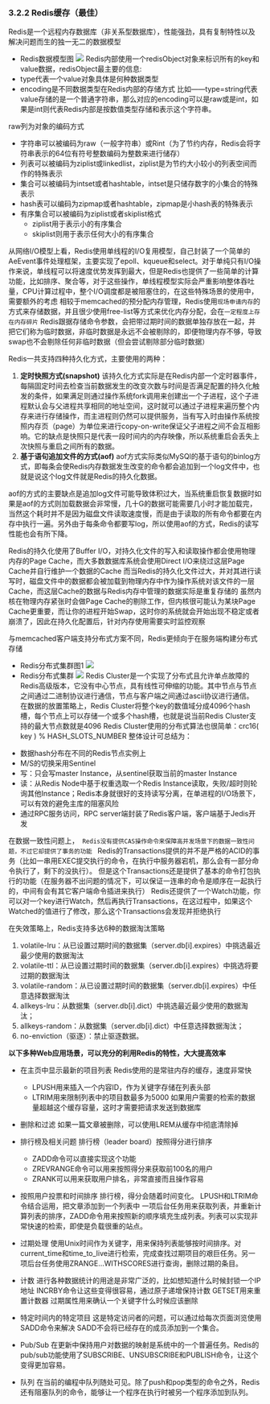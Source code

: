 ### 3.2.2 Redis缓存（最佳）
Redis是一个远程内存数据库（非关系型数据库），性能强劲，具有复制特性以及解决问题而生的独一无二的数据模型

- Redis数据模型图
![](https://imgconvert.csdnimg.cn/aHR0cDovL3VwbG9hZC1pbWFnZXMuamlhbnNodS5pby91cGxvYWRfaW1hZ2VzLzQ2ODU5NjgtNjA5YjVlMGRiMjJiYjk5NC5wbmc?x-oss-process=image/format,png)
Redis内部使用一个redisObject对象来标识所有的key和value数据，redisObject最主要的信息:
- type代表一个value对象具体是何种数据类型
- encoding是不同数据类型在Redis内部的存储方式
比如——type=string代表value存储的是一个普通字符串，那么对应的encoding可以是raw或是int，如果是int则代表Redis内部是按数值类型存储和表示这个字符串。

raw列为对象的编码方式
- 字符串可以被编码为raw（一般字符串）或Rint（为了节约内存，Redis会将字符串表示的64位有符号整数编码为整数来进行储存）
- 列表可以被编码为ziplist或linkedlist，ziplist是为节约大小较小的列表空间而作的特殊表示
- 集合可以被编码为intset或者hashtable，intset是只储存数字的小集合的特殊表示
- hash表可以编码为zipmap或者hashtable，zipmap是小hash表的特殊表示
- 有序集合可以被编码为ziplist或者skiplist格式
  - ziplist用于表示小的有序集合
  - skiplist则用于表示任何大小的有序集合

从网络I/O模型上看，Redis使用单线程的I/O复用模型，自己封装了一个简单的AeEvent事件处理框架，主要实现了epoll、kqueue和select。对于单纯只有I/O操作来说，单线程可以将速度优势发挥到最大，但是Redis也提供了一些简单的计算功能，比如排序、聚合等，对于这些操作，单线程模型实际会严重影响整体吞吐量，CPU计算过程中，整个I/O调度都是被阻塞住的，在这些特殊场景的使用中，需要额外的考虑
相较于memcached的预分配内存管理，Redis使用`现场申请内存`的方式来存储数据，并且很少使用free-list等方式来优化内存分配，会在`一定程度上存在内存碎片`
Redis跟据存储命令参数，会把带过期时间的数据单独存放在一起，并把它们称为临时数据，非临时数据是永远不会被剔除的，即便物理内存不够，导致swap也不会剔除任何非临时数据（但会尝试剔除部分临时数据）

Redis一共支持四种持久化方式，主要使用的两种：
1.  **定时快照方式(snapshot)**
该持久化方式实际是在Redis内部一个定时器事件，每隔固定时间去检查当前数据发生的改变次数与时间是否满足配置的持久化触发的条件，如果满足则通过操作系统fork调用来创建出一个子进程，这个子进程默认会与父进程共享相同的地址空间，这时就可以通过子进程来遍历整个内存来进行存储操作，而主进程则仍然可以提供服务，当有写入时由操作系统按照内存页（page）为单位来进行copy-on-write保证父子进程之间不会互相影响。它的缺点是快照只是代表一段时间内的内存映像，所以系统重启会丢失上次快照与重启之间所有的数据。
2.  **基于语句追加文件的方式(aof)**
aof方式实际类似MySQl的基于语句的binlog方式，即每条会使Redis内存数据发生改变的命令都会追加到一个log文件中，也就是说这个log文件就是Redis的持久化数据。

aof的方式的主要缺点是追加log文件可能导致体积过大，当系统重启恢复数据时如果是aof的方式则加载数据会非常慢，几十G的数据可能需要几小时才能加载完，当然这个耗时并不是因为磁盘文件读取速度慢，而是由于读取的所有命令都要在内存中执行一遍。另外由于每条命令都要写log，所以使用aof的方式，Redis的读写性能也会有所下降。

Redis的持久化使用了Buffer I/O，对持久化文件的写入和读取操作都会使用物理内存的Page Cache，而大多数数据库系统会使用Direct I/O来绕过这层Page Cache并自行维护一个数据的Cache
而当Redis的持久化文件过大，并对其进行读写时，磁盘文件中的数据都会被加载到物理内存中作为操作系统对该文件的一层Cache，而这层Cache的数据与Redis内存中管理的数据实际是重复存储的
虽然内核在物理内存紧张时会做Page Cache的剔除工作，但内核很可能认为某块Page Cache更重要，而让你的进程开始Swap，这时你的系统就会开始出现不稳定或者崩溃了，因此在持久化配置后，针对内存使用需要实时监控观察

与memcached客户端支持分布式方案不同，Redis更倾向于在服务端构建分布式存储
- Redis分布式集群图1
![](https://imgconvert.csdnimg.cn/aHR0cDovL3VwbG9hZC1pbWFnZXMuamlhbnNodS5pby91cGxvYWRfaW1hZ2VzLzQ2ODU5NjgtNzY4ZGQ1YTE1NjRjNGVkZi5wbmc?x-oss-process=image/format,png)
- Redis分布式集群
![](https://img-blog.csdnimg.cn/20210204121340713.png?x-oss-process=image/watermark,type_ZmFuZ3poZW5naGVpdGk,shadow_10,text_SmF2YUVkZ2U=,size_16,color_FFFFFF,t_70)
Redis Cluster是一个实现了分布式且允许单点故障的Redis高级版本，它没有中心节点，具有线性可伸缩的功能。其中节点与节点之间通过二进制协议进行通信，节点与客户端之间通过ascii协议进行通信。
在数据的放置策略上，Redis Cluster将整个key的数值域分成4096个hash槽，每个节点上可以存储一个或多个hash槽，也就是说当前Redis Cluster支持的最大节点数就是4096
Redis Cluster使用的分布式算法也很简单：crc16( key ) % HASH_SLOTS_NUMBER
整体设计可总结为：
*   数据hash分布在不同的Redis节点实例上
*   M/S的切换采用Sentinel
*   写：只会写master Instance，从sentinel获取当前的master Instance
*   读：从Redis Node中基于权重选取一个Redis Instance读取，失败/超时则轮询其他Instance；Redis本身就很好的支持读写分离，在单进程的I/O场景下，可以有效的避免主库的阻塞风险
*   通过RPC服务访问，RPC server端封装了Redis客户端，客户端基于Jedis开发

在数据一致性问题上，`  Redis没有提供CAS操作命令来保障高并发场景下的数据一致性问题，不过它却提供了事务的功能  `
Redis的Transactions提供的并不是严格的ACID的事务（比如一串用EXEC提交执行的命令，在执行中服务器宕机，那么会有一部分命令执行了，剩下的没执行）。
但是这个Transactions还是提供了基本的命令打包执行的功能（在服务器不出问题的情况下，可以保证一连串的命令是顺序在一起执行的，中间有会有其它客户端命令插进来执行）
Redis还提供了一个Watch功能，你可以对一个key进行Watch，然后再执行Transactions，在这过程中，如果这个Watched的值进行了修改，那么这个Transactions会发现并拒绝执行

在失效策略上，Redis支持多达6种的数据淘汰策略
1.  volatile-lru：从已设置过期时间的数据集（server.db[i].expires）中挑选最近最少使用的数据淘汰
2.  volatile-ttl：从已设置过期时间的数据集（server.db[i].expires）中挑选将要过期的数据淘汰
3.  volatile-random：从已设置过期时间的数据集（server.db[i].expires）中任意选择数据淘汰 
4.  allkeys-lru：从数据集（server.db[i].dict）中挑选最近最少使用的数据淘汰；
5.  allkeys-random：从数据集（server.db[i].dict）中任意选择数据淘汰；
6.  no-enviction（驱逐）：禁止驱逐数据。

**以下多种Web应用场景，可以充分的利用Redis的特性，大大提高效率**
- 在主页中显示最新的项目列表
Redis使用的是常驻内存的缓存，速度非常快
    - LPUSH用来插入一个内容ID，作为关键字存储在列表头部
    - LTRIM用来限制列表中的项目数最多为5000
如果用户需要的检索的数据量超越这个缓存容量，这时才需要把请求发送到数据库
- 删除和过滤
如果一篇文章被删除，可以使用LREM从缓存中彻底清除掉
- 排行榜及相关问题
排行榜（leader board）按照得分进行排序
    - ZADD命令可以直接实现这个功能
    - ZREVRANGE命令可以用来按照得分来获取前100名的用户
    - ZRANK可以用来获取用户排名，非常直接而且操作容易

- 按照用户投票和时间排序
排行榜，得分会随着时间变化。
LPUSH和LTRIM命令结合运用，把文章添加到一个列表中
一项后台任务用来获取列表，并重新计算列表的排序，ZADD命令用来按照新的顺序填充生成列表。列表可以实现非常快速的检索，即使是负载很重的站点。
- 过期处理
使用Unix时间作为关键字，用来保持列表能够按时间排序。对current_time和time_to_live进行检索，完成查找过期项目的艰巨任务。另一项后台任务使用ZRANGE…WITHSCORES进行查询，删除过期的条目。
- 计数
进行各种数据统计的用途是非常广泛的，比如想知道什么时候封锁一个IP地址
INCRBY命令让这些变得很容易，通过原子递增保持计数
GETSET用来重置计数器
过期属性用来确认一个关键字什么时候应该删除
- 特定时间内的特定项目
这是特定访问者的问题，可以通过给每次页面浏览使用SADD命令来解决
SADD不会将已经存在的成员添加到一个集合。
- Pub/Sub
在更新中保持用户对数据的映射是系统中的一个普遍任务。Redis的pub/sub功能使用了SUBSCRIBE、UNSUBSCRIBE和PUBLISH命令，让这个变得更加容易。
-  队列
在当前的编程中队列随处可见。除了push和pop类型的命令之外，Redis还有阻塞队列的命令，能够让一个程序在执行时被另一个程序添加到队列。